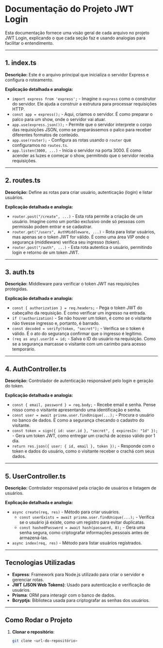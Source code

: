 # Documentação do Projeto JWT Login

Esta documentação fornece uma visão geral de cada arquivo no projeto JWT Login, explicando o que cada seção faz e usando analogias para facilitar o entendimento.

---

## 1. index.ts

**Descrição:**
Este é o arquivo principal que inicializa o servidor Express e configura o roteamento.

**Explicação detalhada e analogia:**
- `import express from 'express';` - Imagine o `express` como o construtor do servidor. Ele ajuda a construir a estrutura para processar requisições HTTP.
- `const app = express();` - Aqui, criamos o servidor. É como preparar o palco para um show, onde o servidor vai atuar.
- `app.use(express.json());` - Permite que o servidor interprete o corpo das requisições JSON, como se preparássemos o palco para receber diferentes formatos de conteúdo.
- `app.use(router);` - Configura as rotas usando o `router` que configuramos no `routes.ts`.
- `app.listen(3000, ...)` - Inicia o servidor na porta 3000. É como acender as luzes e começar o show, permitindo que o servidor receba requisições.

---

## 2. routes.ts

**Descrição:**
Define as rotas para criar usuário, autenticação (login) e listar usuários.

**Explicação detalhada e analogia:**
- `router.post("/create", ...)` - Esta rota permite a criação de um usuário. Imagine como um portão exclusivo onde só pessoas com permissão podem entrar e se cadastrar.
- `router.get("/users", AuthMiddleware, ...)` - Rota para listar usuários, mas apenas se o token JWT for válido. É como uma área VIP onde o segurança (middleware) verifica seu ingresso (token).
- `router.post("/auth", ...)` - Esta rota autentica o usuário, permitindo login e retorno de um token JWT.

---

## 3. auth.ts

**Descrição:**
Middleware para verificar o token JWT nas requisições protegidas.

**Explicação detalhada e analogia:**
- `const { authorization } = req.headers;` - Pega o token JWT do cabeçalho da requisição. É como verificar um ingresso na entrada.
- `if (!authorization)` - Se não houver um token, é como se o visitante não tivesse ingresso e, portanto, é barrado.
- `const decoded = verify(token, "secret");` - Verifica se o token é válido. É o ato do segurança confirmar que o ingresso é legítimo.
- `(req as any).userId = id;` - Salva o ID do usuário na requisição. Como se a segurança marcasse o visitante com um carimbo para acesso temporário.

---

## 4. AuthController.ts

**Descrição:**
Controlador de autenticação responsável pelo login e geração do token.

**Explicação detalhada e analogia:**
- `const { email, password } = req.body;` - Recebe email e senha. Pense nisso como o visitante apresentando uma identificação e senha.
- `const user = await prisma.user.findUnique(...);` - Procura o usuário no banco de dados. É como a segurança checando o cadastro do visitante.
- `const token = sign({ id: user.id }, "secret", { expiresIn: "1d" });` - Gera um token JWT, como entregar um crachá de acesso válido por 1 dia.
- `return res.json({ user: { id, email }, token });` - Responde com o token e dados do usuário, como o visitante receber o crachá com seus dados.

---

## 5. UserController.ts

**Descrição:**
Controlador responsável pela criação de usuários e listagem de usuários.

**Explicação detalhada e analogia:**
- `async create(req, res)` - Método para criar usuários.
  - `const userExists = await prisma.user.findUnique(...);` - Verifica se o usuário já existe, como um registro para evitar duplicatas.
  - `const hashedPassword = await hash(password, 8);` - Gera uma senha segura, como criptografar informações pessoais antes de armazená-las.
- `async index(req, res)` - Método para listar usuários registrados.

---

## Tecnologias Utilizadas

- **Express**: Framework para Node.js utilizado para criar o servidor e gerenciar rotas.
- **JWT (JSON Web Tokens)**: Usado para autenticação e verificação de usuários.
- **Prisma**: ORM para interagir com o banco de dados.
- **Bcryptjs**: Biblioteca usada para criptografar as senhas dos usuários.

---

## Como Rodar o Projeto

1. **Clonar o repositório**:
   ```bash
   git clone <url-do-repositório>
